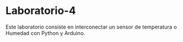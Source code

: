 # Laboratorio-4
Este laboratorio consiste en interconectar un sensor de temperatura o Humedad con Python y Arduino.
